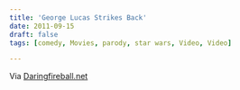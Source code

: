 ```yaml
---
title: 'George Lucas Strikes Back'
date: 2011-09-15
draft: false
tags: [comedy, Movies, parody, star wars, Video, Video]

---
```


Via [Daringfireball.net](http://daringfireball.net/linked/2011/09/14/lucas)